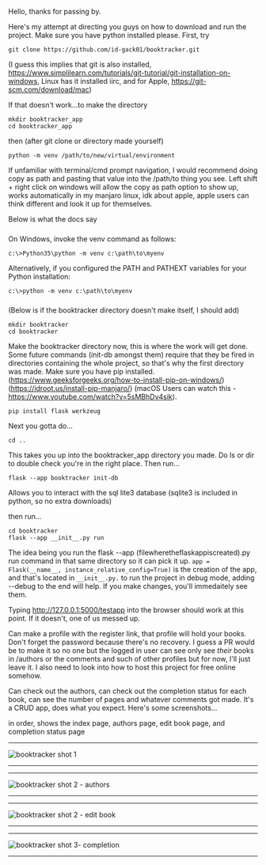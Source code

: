 Hello, thanks for passing by. 

Here's my attempt at directing you guys on how to download and run the project. Make sure you have python installed please. 
First, try 
```
git clone https://github.com/id-gack01/booktracker.git
```
(I guess this implies that git is also installed, https://www.simplilearn.com/tutorials/git-tutorial/git-installation-on-windows, Linux has it installed iirc, 
and for Apple, https://git-scm.com/download/mac)

If that doesn't work...to make the directory
```
mkdir booktracker_app
cd booktracker_app
```

then (after git clone or directory made yourself)

```
python -m venv /path/to/new/virtual/environment
```
If unfamiliar with terminal/cmd prompt navigation, I would recommend doing copy as path and pasting that value into the /path/to thing you see. 
Left shift + right click on windows will allow the copy as path option to show up, works automatically in my manjaro linux, 
idk about apple, apple users can think different and look it up for themselves.

Below is what the docs say

###
On Windows, invoke the venv command as follows:
```
c:\>Python35\python -m venv c:\path\to\myenv
```
Alternatively, if you configured the PATH and PATHEXT variables for your Python installation:
```
c:\>python -m venv c:\path\to\myenv
```
###
(Below is if the booktracker directory doesn't make itself, I should add)
```
mkdir booktracker
cd booktracker
```
Make the booktracker directory now, this is where the work will get done.  Some future commands (init-db amongst them) require that they be fired in directories containing the whole project, so that's why the first directory was made.
Make sure you have pip installed. (https://www.geeksforgeeks.org/how-to-install-pip-on-windows/)  (https://idroot.us/install-pip-manjaro/) (macOS Users can watch this - https://www.youtube.com/watch?v=5sMBhDv4sik).

```
pip install flask werkzeug
```


Next you gotta do...
```
cd ..
```
This takes you up into the booktracker_app directory you made. Do ls or dir to double check you're in the right place. Then run...
```
flask --app booktracker init-db
```
Allows you to interact with the sql lite3 database (sqlite3 is included in python, so no extra downloads)

then run...
```
cd booktracker
flask --app __init__.py run
```
The idea being you run the flask --app (filewheretheflaskappiscreated).py run command in that same directory so it can pick it up.
```app = Flask(__name__, instance_relative_config=True)```
is the creation of the app, and that's located in ```__init__.py.```
to run the project in debug mode, adding --debug to the end will help. If you make changes, you'll immedaitely see them.

Typing  http://127.0.0.1:5000/testapp into the browser
should work at this point. If it doesn't, one of us messed up.

Can make a profile with the register link, that profile will hold your books. Don't forget the password because there's no recovery. 
I guess a PR would be to make it so no one but the logged in user can see only see *their* books in /authors or the comments and such of other profiles but for now, I'll just leave it.
I also need to look into how to host this project for free online somehow. 

Can check out the authors, can check out the completion status for each book, can see the number of pages and whatever comments got made. It's a CRUD app, does what you expect.
Here's some screenshots...

in order, shows the index page, authors page, edit book page, and completion status page

***
![booktracker shot 1](https://github.com/user-attachments/assets/0cd4a8b4-1a55-4186-9d56-d1d0f869f9e0)
***

***
![booktracker shot 2 - authors](https://github.com/user-attachments/assets/9ae091d5-b8c2-441d-a4ba-c6b04b195d96)
***

***
![booktracker shot 2 - edit book](https://github.com/user-attachments/assets/96bc415c-393d-4699-850e-2faaee84561f)
*** 

***
![booktracker shot 3- completion](https://github.com/user-attachments/assets/27804ae0-7d38-48a9-a15e-340ae121f94a)
***


